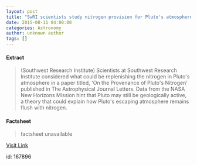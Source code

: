 ```yaml
---
layout: post
title: "SwRI scientists study nitrogen provision for Pluto's atmosphere"
date: 2015-08-11 04:00:00
categories: Astronomy
author: unknown author
tags: []
---
```



#### Extract
>(Southwest Research Institute) Scientists at Southwest Research Institute considered what could be replenishing the nitrogen in Pluto's atmosphere in a paper titled, 'On the Provenance of Pluto's Nitrogen' published in The Astrophysical Journal Letters. Data from the NASA New Horizons Mission hint that Pluto may still be geologically active, a theory that could explain how Pluto's escaping atmosphere remains flush with nitrogen.

#### Factsheet
>factsheet unavailable

[Visit Link](http://www.eurekalert.org/pub_releases/2015-08/sri-sss081115.php)

id:  167896
